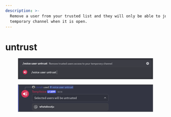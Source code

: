 ```yaml
---
description: >-
  Remove a user from your trusted list and they will only be able to join your
  temporary channel when it is open.
---
```


# untrust

<figure><img src="../../../.gitbook/assets/image (25).png" alt=""><figcaption></figcaption></figure>

<figure><img src="../../../.gitbook/assets/image (26).png" alt=""><figcaption></figcaption></figure>
